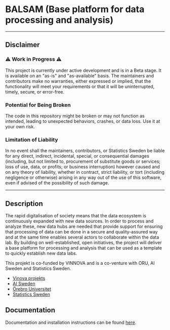 # BALSAM (Base platform for data processing and analysis)

-----

## Disclaimer

### ⚠️ Work in Progress ⚠️

This project is currently under active development and is in a Beta stage. It is available on an "as-is" and "as-available" basis. The maintainers and contributors make no warranties, either expressed or implied, that the functionality will meet your requirements or that it will be uninterrupted, timely, secure, or error-free.

### Potential for Being Broken

The code in this repository might be broken or may not function as intended, leading to unexpected behaviors, crashes, or data loss. Use it at your own risk.

### Limitation of Liability

In no event shall the maintainers, contributors, or Statistics Sweden be liable for any direct, indirect, incidental, special, or consequential damages (including, but not limited to, procurement of substitute goods or services; loss of use, data, or profits; or business interruption) however caused and on any theory of liability, whether in contract, strict liability, or tort (including negligence or otherwise) arising in any way out of the use of this software, even if advised of the possibility of such damage.

-----

## Description

The rapid digitalisation of society means that the data ecosystem is continuously expanded with new data sources. In order to process and analyze these, new data hubs are needed that provide support for ensuring that processing of data can be done in a secure and quality-assured way and at the same time enables several actors to collaborate within the data lab. By building on well-established, open initiatives, the project will deliver a base platform for processing and analysis that can be used as a template to quickly establish new data labs.

This projekt is co-funded by VINNOVA and is a co-venture with ORU, AI Sweden and Statistics Sweden.

- [Vinova projekts](https://www.vinnova.se/p/basplattform-for-databearbetning-och-analys/)
- [AI Sweden](https://www.ai.se/en)
- [Örebro Universitet](https://www.oru.se/)
- [Statistics Sweden](https://www.scb.se)

## Documentation

Documentation and installation instructions can be found [here](docs/install.md).
